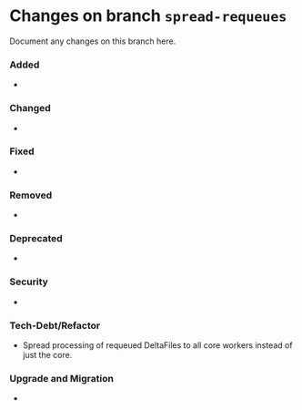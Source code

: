 # Changes on branch `spread-requeues`
Document any changes on this branch here.
### Added
- 

### Changed
- 

### Fixed
- 

### Removed
- 

### Deprecated
- 

### Security
- 

### Tech-Debt/Refactor
- Spread processing of requeued DeltaFiles to all core workers instead of just the core.

### Upgrade and Migration
- 
